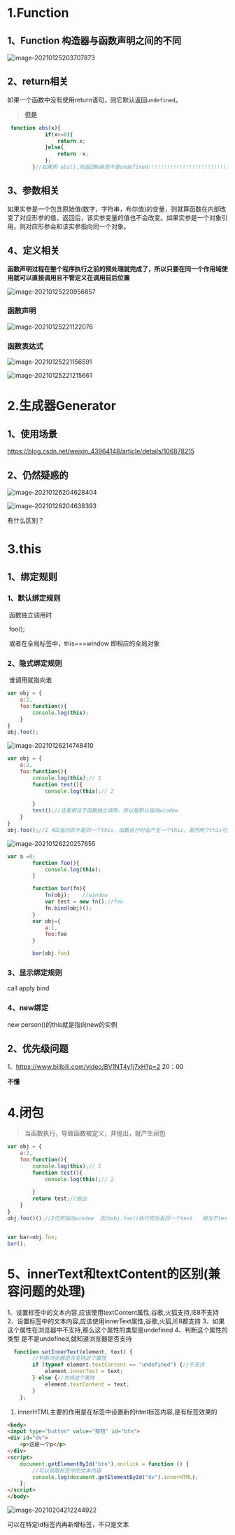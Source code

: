 # 1.Function 

## 	1、Function 构造器与函数声明之间的不同



![image-20210125203707873](C:\Users\78535\AppData\Roaming\Typora\typora-user-images\image-20210125203707873.png)





## 2、return相关

如果一个函数中没有使用return语句，则它默认返回`undefined`。

> **但是**

```javascript
 function abs(x){
            if(x>=0){
                return x;
            }else{
                return -x;
            };
        }//如果用 abs(),则返回NaN而不是undefined!!!!!!!!!!!!!!!!!!!!!!!!!!!!!
```

## 3、参数相关

如果实参是一个包含原始值(数字，字符串，布尔值)的变量，则就算函数在内部改变了对应形参的值，返回后，该实参变量的值也不会改变。如果实参是一个对象引用，则对应形参会和该实参指向同一个对象。



## 4、定义相关



**函数声明过程在整个程序执行之前的预处理就完成了，所以只要在同一个作用域使用就可以直接调用且不管定义在调用前后位置**

![image-20210125220956857](C:\Users\78535\AppData\Roaming\Typora\typora-user-images\image-20210125220956857.png)



### 函数声明

![image-20210125221122076](C:\Users\78535\AppData\Roaming\Typora\typora-user-images\image-20210125221122076.png)

### 函数表达式

![image-20210125221156591](C:\Users\78535\AppData\Roaming\Typora\typora-user-images\image-20210125221156591.png)

![image-20210125221215661](C:\Users\78535\AppData\Roaming\Typora\typora-user-images\image-20210125221215661.png)







# 2.生成器Generator

## 1、使用场景

https://blog.csdn.net/weixin_43964148/article/details/106878215

## 2、仍然疑惑的

![image-20210126204628404](C:\Users\78535\AppData\Roaming\Typora\typora-user-images\image-20210126204628404.png)

![image-20210126204638393](C:\Users\78535\Desktop\image-20210126204638393.png)

有什么区别？

# 3.this

## 1、绑定规则

### 	1、默认绑定规则  

​		函数独立调用时

​		foo();

​		或者在全局标签中，this===window 即相应的全局对象

### 	2、隐式绑定规则

​		谁调用就指向谁

```javascript
var obj = {
    a:2,
    foo:function(){
        console.log(this);
    }
}
obj.foo();
```

![image-20210126214748410](C:\Users\78535\AppData\Roaming\Typora\typora-user-images\image-20210126214748410.png)



```javascript
var obj = {
    a:2,
    foo:function(){
        console.log(this);// 1
        function test(){
        	console.log(this);// 2
		
        }
        test();//这里相当于函数独立调用，所以是默认指向window  
    }
}
obj.foo();//1 和2指向的不是同一个this，函数执行时会产生一个this，虽然两个this可能会指向同一个对象，但不会相同

```



![image-20210126220257655](C:\Users\78535\AppData\Roaming\Typora\typora-user-images\image-20210126220257655.png)

```javascript
var a =0;
        function foo(){
            console.log(this);
        }

        function bar(fn){
            fn(obj);	//window
            var test = new fn();//foo
            fn.bind(obj)();
        }
        var obj={
            a:1,
            foo:foo
        }

        bar(obj.foo)
```







### 3、显示绑定规则

call apply bind

### 4、new绑定



new person()的this就是指向new的实例





## 2、优先级问题

1、https://www.bilibili.com/video/BV1NT4y1j7xH?p=2   20：00

**不懂**

# 4.闭包

> 当函数执行，导致函数被定义，并抛出，就产生闭包



```javascript
var obj = {
    a:2,
    foo:function(){
        console.log(this);// 1
        function test(){
        	console.log(this);// 2
		
        }
        return test;//抛出 
    }
}
obj.foo()();//2仍然指向window  因为obj.foo()执行完后返回一个test   相当于test(); 又是独立调用


var bar=obj.foo;
bar();
```

# 5、innerText和textContent的区别(兼容问题的处理)

1、设置标签中的文本内容,应该使用textContent属性,谷歌,火狐支持,IE8不支持
2、设置标签中的文本内容,应该使用innerText属性,谷歌,火狐,IE8都支持
3、如果这个属性在浏览器中不支持,那么这个属性的类型是undefined
4、判断这个属性的类型 是不是undefined,就知道浏览器是否支持

```javascript
  function setInnerText(element, text) {
        //判断浏览器是否支持这个属性
        if (typeof element.textContent == "undefined") {//不支持
            element.innerText = text;
        } else {//支持这个属性
            element.textContent = text;
        }
    };
```

1. innerHTML主要的作用是在标签中设置新的html标签内容,是有标签效果的

```html
<body>
<input type="button" value="按钮" id="btn">
<div id="dv">
    <p>这是一个p</p>
</div>
<script>
    document.getElementById("btn").onclick = function () {
        //可以获取标签中的文本内容
        console.log(document.getElementById("dv").innerHTML);
    };
</script>
</body>
```

![image-20210204212244922](C:\Users\78535\AppData\Roaming\Typora\typora-user-images\image-20210204212244922.png)

可以在特定id标签内再新增标签，不只是文本